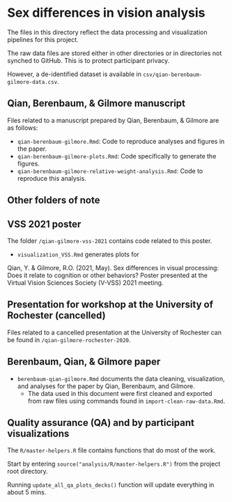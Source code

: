 # Sex differences in vision analysis

The files in this directory reflect the data processing and visualization pipelines for this project.

The raw data files are stored either in other directories or in directories not synched to GitHub. This is to protect participant privacy.

However, a de-identified dataset is available in `csv/qian-berenbaum-gilmore-data.csv`.

## Qian, Berenbaum, & Gilmore manuscript

Files related to a manuscript prepared by Qian, Berenbaum, & Gilmore are as follows:

- `qian-berenbaum-gilmore.Rmd`: Code to reproduce analyses and figures in the paper.
- `qian-berenbaum-gilmore-plots.Rmd`: Code specifically to generate the figures.
- `qian-berenbaum-gilmore-relative-weight-analysis.Rmd`: Code to reproduce this analysis.

## Other folders of note

## VSS 2021 poster

The folder `/qian-gilmore-vss-2021` contains code related to this poster.

- `visualization_VSS.Rmd` generates plots for 

Qian, Y. & Gilmore, R.O. (2021, May). Sex differences in visual processing: Does it relate to cognition or other behaviors? Poster presented at the Virtual Vision Sciences Society (V-VSS) 2021 meeting.

## Presentation for workshop at the University of Rochester (cancelled)

Files related to a cancelled presentation at the University of Rochester can be found in `/qian-gilmore-rochester-2020`.

## Berenbaum, Qian, & Gilmore paper

- `berenbaum-qian-gilmore.Rmd` documents the data cleaning, visualization, and analyses for the paper by Qian, Berenbaum, and Gilmore.
    - The data used in this document were first cleaned and exported from raw files using commands found in `import-clean-raw-data.Rmd`.

## Quality assurance (QA) and by participant visualizations

The `R/master-helpers.R` file contains functions that do most of the work.

Start by entering `source("analysis/R/master-helpers.R")` from the project root directory.

Running `update_all_qa_plots_decks()` function will update everything in about 5 mins.
